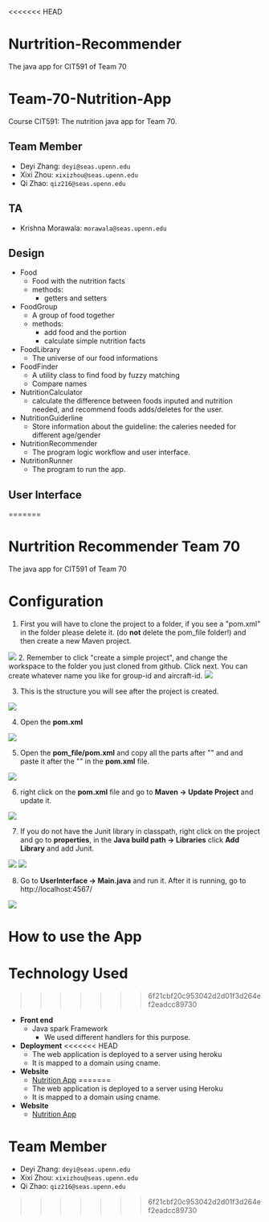 <<<<<<< HEAD
# Nurtrition-Recommender
The java app for CIT591 of Team 70

# Team-70-Nutrition-App
Course CIT591: The nutrition java app for Team 70.

## Team Member
- Deyi Zhang: `deyi@seas.upenn.edu`
- Xixi Zhou: `xixizhou@seas.upenn.edu`
- Qi Zhao: `qiz216@seas.upenn.edu`

## TA
- Krishna Morawala: `morawala@seas.upenn.edu`

## Design
- Food
	- Food with the nutrition facts
	- methods:
		- getters and setters
- FoodGroup
	- A group of food together
	- methods:
		- add food and the portion
		- calculate simple nutrition facts
- FoodLibrary
	- The universe of our food informations
- FoodFinder
	- A utility class to find food by fuzzy matching
	- Compare names
- NutritionCalculator
	- calculate the difference between foods inputed and nutrition needed, and recommend foods adds/deletes for the user.
- NutritionGuiderline
	- Store information about the guideline: the caleries needed for different age/gender
- NutritionRecommender
	- The program logic workflow and user interface.
- NutritionRunner
	- The program to run the app.

## User Interface
=======
# Nurtrition Recommender Team 70
The java app for CIT591 of Team 70

# Configuration
1. First you will have to clone the project to a folder, if you see a "pom.xml" in the folder please delete it. (do **not** delete the pom_file folder!) and then create a new Maven project.
<img src='https://github.com/qiz216/sparkjavaproject/blob/master/images/1.maven.png'>
2. Remember to click "create a simple project", and change the workspace to the folder you just cloned from github. Click next. You can create whatever name you like for group-id and aircraft-id.
<img src='https://github.com/qiz216/sparkjavaproject/blob/master/images/2.configure_maven.png'>

3. This is the structure you will see after the project is created.
<img src='https://github.com/qiz216/sparkjavaproject/blob/master/images/3.pomfile.png'>

4. Open the **pom.xml** 
<img src='https://github.com/qiz216/sparkjavaproject/blob/master/images/4.replacepom.png'>

5. Open the **pom_file/pom.xml** and copy all the parts after "<dependencies>" and and paste it after the "</version>" in the **pom.xml** file.
<img src='https://github.com/qiz216/sparkjavaproject/blob/master/images/5.copy.png'>

6. right click on the **pom.xml** file and go to **Maven -> Update Project** and update it.
<img src='https://github.com/qiz216/sparkjavaproject/blob/master/images/6.updatemaven.png'>

7. If you do not have the Junit library in classpath, right click on the project and go to **properties**, in the **Java build path -> Libraries** click **Add Library** and add Junit.
<img src='https://github.com/qiz216/sparkjavaproject/blob/master/images/7.enablejunit.png'>
<img src='https://github.com/qiz216/sparkjavaproject/blob/master/images/8.junit.png'>

8. Go to **UserInterface -> Main.java** and run it. After it is running, go to http://localhost:4567/
<img src='https://github.com/qiz216/sparkjavaproject/blob/master/images/9.runMain.png'>

# How to use the App

# Technology Used
>>>>>>> 6f21cbf20c953042d2d01f3d264ef2eadcc89730
- **Front end**
  - Java spark Framework
  	- We used different handlers for this purpose.
- **Deployment**
<<<<<<< HEAD
  - The web application is deployed to a server using heroku
  - It is mapped to a domain using cname.
- **Website**
  - <a href="http://www.qizhaolouis.com">Nutrition App</a>
=======
  - The web application is deployed to a server using Heroku
  - It is mapped to a domain using cname.
- **Website**
  - <a href="http://www.qizhaolouis.com">Nutrition App</a>

# Team Member
- Deyi Zhang: `deyi@seas.upenn.edu`
- Xixi Zhou: `xixizhou@seas.upenn.edu`
- Qi Zhao: `qiz216@seas.upenn.edu`
>>>>>>> 6f21cbf20c953042d2d01f3d264ef2eadcc89730
